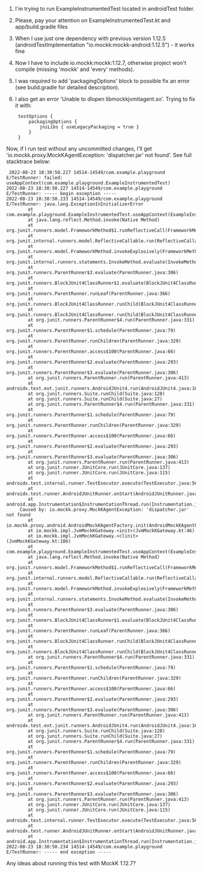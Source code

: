 1. I'm trying to run ExampleInstrumentedTest located in androidTest folder.

2. Please, pay your attention on ExampleInstrumentedTest.kt and app/build.gradle files

3. When I use just one dependency with previous version 1.12.5 (androidTestImplementation "io.mockk:mockk-android:1.12.5") - it works fine

4. Now I have to include io.mockk:mockk:1.12.7, otherwise project won't compile (missing 'mockk' and 'every' methods).

5. I was required to add 'packagingOptions' block to possible fix an error (see build.gradle for detailed description).

6. I also get an error 'Unable to dlopen libmockkjvmtiagent.so'. Trying to fix it with:

        testOptions {
            packagingOptions {
                jniLibs { useLegacyPackaging = true }
            }
        }
 
 Now, if I run test without any uncommitted changes, I'll get 'io.mockk.proxy.MockKAgentException: 'dispatcher.jar' not found'. See full stacktrace below:
 
     2022-08-23 18:30:50.227 14514-14549/com.example.playground E/TestRunner: failed: useAppContext(com.example.playground.ExampleInstrumentedTest)
    2022-08-23 18:30:50.227 14514-14549/com.example.playground E/TestRunner: ----- begin exception -----
    2022-08-23 18:30:50.233 14514-14549/com.example.playground E/TestRunner: java.lang.ExceptionInInitializerError
            at com.example.playground.ExampleInstrumentedTest.useAppContext(ExampleInstrumentedTest.kt:33)
            at java.lang.reflect.Method.invoke(Native Method)
            at org.junit.runners.model.FrameworkMethod$1.runReflectiveCall(FrameworkMethod.java:59)
            at org.junit.internal.runners.model.ReflectiveCallable.run(ReflectiveCallable.java:12)
            at org.junit.runners.model.FrameworkMethod.invokeExplosively(FrameworkMethod.java:56)
            at org.junit.internal.runners.statements.InvokeMethod.evaluate(InvokeMethod.java:17)
            at org.junit.runners.ParentRunner$3.evaluate(ParentRunner.java:306)
            at org.junit.runners.BlockJUnit4ClassRunner$1.evaluate(BlockJUnit4ClassRunner.java:100)
            at org.junit.runners.ParentRunner.runLeaf(ParentRunner.java:366)
            at org.junit.runners.BlockJUnit4ClassRunner.runChild(BlockJUnit4ClassRunner.java:103)
            at org.junit.runners.BlockJUnit4ClassRunner.runChild(BlockJUnit4ClassRunner.java:63)
            at org.junit.runners.ParentRunner$4.run(ParentRunner.java:331)
            at org.junit.runners.ParentRunner$1.schedule(ParentRunner.java:79)
            at org.junit.runners.ParentRunner.runChildren(ParentRunner.java:329)
            at org.junit.runners.ParentRunner.access$100(ParentRunner.java:66)
            at org.junit.runners.ParentRunner$2.evaluate(ParentRunner.java:293)
            at org.junit.runners.ParentRunner$3.evaluate(ParentRunner.java:306)
            at org.junit.runners.ParentRunner.run(ParentRunner.java:413)
            at androidx.test.ext.junit.runners.AndroidJUnit4.run(AndroidJUnit4.java:162)
            at org.junit.runners.Suite.runChild(Suite.java:128)
            at org.junit.runners.Suite.runChild(Suite.java:27)
            at org.junit.runners.ParentRunner$4.run(ParentRunner.java:331)
            at org.junit.runners.ParentRunner$1.schedule(ParentRunner.java:79)
            at org.junit.runners.ParentRunner.runChildren(ParentRunner.java:329)
            at org.junit.runners.ParentRunner.access$100(ParentRunner.java:66)
            at org.junit.runners.ParentRunner$2.evaluate(ParentRunner.java:293)
            at org.junit.runners.ParentRunner$3.evaluate(ParentRunner.java:306)
            at org.junit.runners.ParentRunner.run(ParentRunner.java:413)
            at org.junit.runner.JUnitCore.run(JUnitCore.java:137)
            at org.junit.runner.JUnitCore.run(JUnitCore.java:115)
            at androidx.test.internal.runner.TestExecutor.execute(TestExecutor.java:56)
            at androidx.test.runner.AndroidJUnitRunner.onStart(AndroidJUnitRunner.java:444)
            at android.app.Instrumentation$InstrumentationThread.run(Instrumentation.java:2145)
         Caused by: io.mockk.proxy.MockKAgentException: 'dispatcher.jar' not found
            at io.mockk.proxy.android.AndroidMockKAgentFactory.init(AndroidMockKAgentFactory.kt:47)
            at io.mockk.impl.JvmMockKGateway.<init>(JvmMockKGateway.kt:46)
            at io.mockk.impl.JvmMockKGateway.<clinit>(JvmMockKGateway.kt:186)
            at com.example.playground.ExampleInstrumentedTest.useAppContext(ExampleInstrumentedTest.kt:33) 
            at java.lang.reflect.Method.invoke(Native Method) 
            at org.junit.runners.model.FrameworkMethod$1.runReflectiveCall(FrameworkMethod.java:59) 
            at org.junit.internal.runners.model.ReflectiveCallable.run(ReflectiveCallable.java:12) 
            at org.junit.runners.model.FrameworkMethod.invokeExplosively(FrameworkMethod.java:56) 
            at org.junit.internal.runners.statements.InvokeMethod.evaluate(InvokeMethod.java:17) 
            at org.junit.runners.ParentRunner$3.evaluate(ParentRunner.java:306) 
            at org.junit.runners.BlockJUnit4ClassRunner$1.evaluate(BlockJUnit4ClassRunner.java:100) 
            at org.junit.runners.ParentRunner.runLeaf(ParentRunner.java:366) 
            at org.junit.runners.BlockJUnit4ClassRunner.runChild(BlockJUnit4ClassRunner.java:103) 
            at org.junit.runners.BlockJUnit4ClassRunner.runChild(BlockJUnit4ClassRunner.java:63) 
            at org.junit.runners.ParentRunner$4.run(ParentRunner.java:331) 
            at org.junit.runners.ParentRunner$1.schedule(ParentRunner.java:79) 
            at org.junit.runners.ParentRunner.runChildren(ParentRunner.java:329) 
            at org.junit.runners.ParentRunner.access$100(ParentRunner.java:66) 
            at org.junit.runners.ParentRunner$2.evaluate(ParentRunner.java:293) 
            at org.junit.runners.ParentRunner$3.evaluate(ParentRunner.java:306) 
            at org.junit.runners.ParentRunner.run(ParentRunner.java:413) 
            at androidx.test.ext.junit.runners.AndroidJUnit4.run(AndroidJUnit4.java:162) 
            at org.junit.runners.Suite.runChild(Suite.java:128) 
            at org.junit.runners.Suite.runChild(Suite.java:27) 
            at org.junit.runners.ParentRunner$4.run(ParentRunner.java:331) 
            at org.junit.runners.ParentRunner$1.schedule(ParentRunner.java:79) 
            at org.junit.runners.ParentRunner.runChildren(ParentRunner.java:329) 
            at org.junit.runners.ParentRunner.access$100(ParentRunner.java:66) 
            at org.junit.runners.ParentRunner$2.evaluate(ParentRunner.java:293) 
            at org.junit.runners.ParentRunner$3.evaluate(ParentRunner.java:306) 
            at org.junit.runners.ParentRunner.run(ParentRunner.java:413) 
            at org.junit.runner.JUnitCore.run(JUnitCore.java:137) 
            at org.junit.runner.JUnitCore.run(JUnitCore.java:115) 
            at androidx.test.internal.runner.TestExecutor.execute(TestExecutor.java:56) 
            at androidx.test.runner.AndroidJUnitRunner.onStart(AndroidJUnitRunner.java:444) 
            at android.app.Instrumentation$InstrumentationThread.run(Instrumentation.java:2145) 
    2022-08-23 18:30:50.234 14514-14549/com.example.playground E/TestRunner: ----- end exception -----


Any ideas about running this test with MockK 1.12.7?
